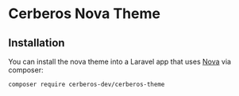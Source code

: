# Cerberos Nova Theme

## Installation
You can install the nova theme into a Laravel app that uses [Nova](https://nova.laravel.com) via composer:

```bash
composer require cerberos-dev/cerberos-theme
```
 